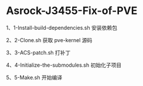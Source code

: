 # Asrock-J3455-Fix-of-PVE
1、1-Install-build-dependencies.sh 安装依赖包

2、2-Clone.sh 获取 pve-kernel 源码

3、3-ACS-patch.sh 打补丁

4、4-Initialize-the-submodules.sh 初始化子项目

5、5-Make.sh 开始编译
